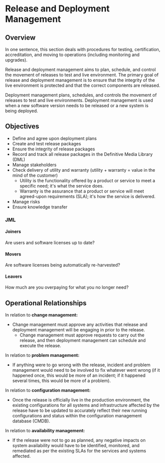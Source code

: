# Release and Deployment Management

## Overview

In one sentence, this section deals with procedures for testing, certification, accreditation, and moving to operations \(including monitoring and upgrades\).

Release and deployment management aims to plan, schedule, and control the movement of releases to test and live environment. The primary goal of release and deployment management is to ensure that the integrity of the live environment is protected and that the correct components are released.

Deployment management plans, schedules, and controls the movement of releases to test and live environments. Deployment management is used when a new software version needs to be released or a new system is being deployed.

## Objectives

- Define and agree upon deployment plans
- Create and test release packages
- Ensure the integrity of release packages
- Record and track all release packages in the Definitive Media Library \(DML\)
- Manage stakeholders
- Check delivery of utility and warranty \(utility + warranty = value in the mind of the customer\)
  - Utility is the functionality offered by a product or service to meet a specific need; it's what the service does.
  - Warranty is the assurance that a product or service will meet agreed-upon requirements \(SLA\); it's how the service is delivered.
- Manage risks
- Ensure knowledge transfer

### JML

#### Joiners

Are users and software licenses up to date?

#### Movers

Are software licenses being automatically re-harvested?

#### Leavers

How much are you overpaying for what you no longer need?

## Operational Relationships

In relation to **change management:**

- Change management must approve any activities that release and deployment management will be engaging in prior to the release.
  - Change management must approve requests to carry out the release, and then deployment management can schedule and execute the release.

In relation to **problem management:**

- If anything were to go wrong with the release, incident and problem management would need to be involved to fix whatever went wrong \(if it happened once, this would be more of an incident; if it happened several times, this would be more of a problem\).

In relation to **configuration management:**

- Once the release is officially live in the production environment, the existing configurations for all systems and infrastructure affected by the release have to be updated to accurately reflect their new running configurations and status within the configuration management database \(CMDB\).

In relation to **availability management:**

- If the release were not to go as planned, any negative impacts on system availability would have to be identified, monitored, and remediated as per the existing SLAs for the services and systems affected.